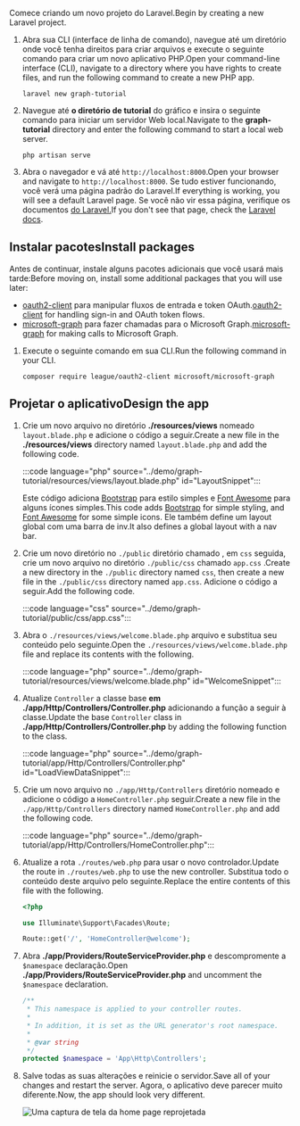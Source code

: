 <!-- markdownlint-disable MD002 MD041 -->

<span data-ttu-id="c5e6e-101">Comece criando um novo projeto do Laravel.</span><span class="sxs-lookup"><span data-stu-id="c5e6e-101">Begin by creating a new Laravel project.</span></span>

1. <span data-ttu-id="c5e6e-102">Abra sua CLI (interface de linha de comando), navegue até um diretório onde você tenha direitos para criar arquivos e execute o seguinte comando para criar um novo aplicativo PHP.</span><span class="sxs-lookup"><span data-stu-id="c5e6e-102">Open your command-line interface (CLI), navigate to a directory where you have rights to create files, and run the following command to create a new PHP app.</span></span>

    ```Shell
    laravel new graph-tutorial
    ```

1. <span data-ttu-id="c5e6e-103">Navegue até **o diretório de tutorial** do gráfico e insira o seguinte comando para iniciar um servidor Web local.</span><span class="sxs-lookup"><span data-stu-id="c5e6e-103">Navigate to the **graph-tutorial** directory and enter the following command to start a local web server.</span></span>

    ```Shell
    php artisan serve
    ```

1. <span data-ttu-id="c5e6e-104">Abra o navegador e vá até `http://localhost:8000`.</span><span class="sxs-lookup"><span data-stu-id="c5e6e-104">Open your browser and navigate to `http://localhost:8000`.</span></span> <span data-ttu-id="c5e6e-105">Se tudo estiver funcionando, você verá uma página padrão do Laravel.</span><span class="sxs-lookup"><span data-stu-id="c5e6e-105">If everything is working, you will see a default Laravel page.</span></span> <span data-ttu-id="c5e6e-106">Se você não vir essa página, verifique os documentos [do Laravel.](https://laravel.com/docs/8.x)</span><span class="sxs-lookup"><span data-stu-id="c5e6e-106">If you don't see that page, check the [Laravel docs](https://laravel.com/docs/8.x).</span></span>

## <a name="install-packages"></a><span data-ttu-id="c5e6e-107">Instalar pacotes</span><span class="sxs-lookup"><span data-stu-id="c5e6e-107">Install packages</span></span>

<span data-ttu-id="c5e6e-108">Antes de continuar, instale alguns pacotes adicionais que você usará mais tarde:</span><span class="sxs-lookup"><span data-stu-id="c5e6e-108">Before moving on, install some additional packages that you will use later:</span></span>

- <span data-ttu-id="c5e6e-109">[oauth2-client](https://github.com/thephpleague/oauth2-client) para manipular fluxos de entrada e token OAuth.</span><span class="sxs-lookup"><span data-stu-id="c5e6e-109">[oauth2-client](https://github.com/thephpleague/oauth2-client) for handling sign-in and OAuth token flows.</span></span>
- <span data-ttu-id="c5e6e-110">[microsoft-graph](https://github.com/microsoftgraph/msgraph-sdk-php) para fazer chamadas para o Microsoft Graph.</span><span class="sxs-lookup"><span data-stu-id="c5e6e-110">[microsoft-graph](https://github.com/microsoftgraph/msgraph-sdk-php) for making calls to Microsoft Graph.</span></span>

1. <span data-ttu-id="c5e6e-111">Execute o seguinte comando em sua CLI.</span><span class="sxs-lookup"><span data-stu-id="c5e6e-111">Run the following command in your CLI.</span></span>

    ```Shell
    composer require league/oauth2-client microsoft/microsoft-graph
    ```

## <a name="design-the-app"></a><span data-ttu-id="c5e6e-112">Projetar o aplicativo</span><span class="sxs-lookup"><span data-stu-id="c5e6e-112">Design the app</span></span>

1. <span data-ttu-id="c5e6e-113">Crie um novo arquivo no diretório **./resources/views** nomeado `layout.blade.php` e adicione o código a seguir.</span><span class="sxs-lookup"><span data-stu-id="c5e6e-113">Create a new file in the **./resources/views** directory named `layout.blade.php` and add the following code.</span></span>

    :::code language="php" source="../demo/graph-tutorial/resources/views/layout.blade.php" id="LayoutSnippet":::

    <span data-ttu-id="c5e6e-114">Este código adiciona [Bootstrap](http://getbootstrap.com/) para estilo simples e [Font Awesome](https://fontawesome.com/) para alguns ícones simples.</span><span class="sxs-lookup"><span data-stu-id="c5e6e-114">This code adds [Bootstrap](http://getbootstrap.com/) for simple styling, and [Font Awesome](https://fontawesome.com/) for some simple icons.</span></span> <span data-ttu-id="c5e6e-115">Ele também define um layout global com uma barra de inv.</span><span class="sxs-lookup"><span data-stu-id="c5e6e-115">It also defines a global layout with a nav bar.</span></span>

1. <span data-ttu-id="c5e6e-116">Crie um novo diretório no `./public` diretório chamado , em `css` seguida, crie um novo arquivo no diretório `./public/css` chamado `app.css` .</span><span class="sxs-lookup"><span data-stu-id="c5e6e-116">Create a new directory in the `./public` directory named `css`, then create a new file in the `./public/css` directory named `app.css`.</span></span> <span data-ttu-id="c5e6e-117">Adicione o código a seguir.</span><span class="sxs-lookup"><span data-stu-id="c5e6e-117">Add the following code.</span></span>

    :::code language="css" source="../demo/graph-tutorial/public/css/app.css":::

1. <span data-ttu-id="c5e6e-118">Abra o `./resources/views/welcome.blade.php` arquivo e substitua seu conteúdo pelo seguinte.</span><span class="sxs-lookup"><span data-stu-id="c5e6e-118">Open the `./resources/views/welcome.blade.php` file and replace its contents with the following.</span></span>

    :::code language="php" source="../demo/graph-tutorial/resources/views/welcome.blade.php" id="WelcomeSnippet":::

1. <span data-ttu-id="c5e6e-119">Atualize `Controller` a classe base **em ./app/Http/Controllers/Controller.php** adicionando a função a seguir à classe.</span><span class="sxs-lookup"><span data-stu-id="c5e6e-119">Update the base `Controller` class in **./app/Http/Controllers/Controller.php** by adding the following function to the class.</span></span>

    :::code language="php" source="../demo/graph-tutorial/app/Http/Controllers/Controller.php" id="LoadViewDataSnippet":::

1. <span data-ttu-id="c5e6e-120">Crie um novo arquivo no `./app/Http/Controllers` diretório nomeado e adicione o código a `HomeController.php` seguir.</span><span class="sxs-lookup"><span data-stu-id="c5e6e-120">Create a new file in the `./app/Http/Controllers` directory named `HomeController.php` and add the following code.</span></span>

    :::code language="php" source="../demo/graph-tutorial/app/Http/Controllers/HomeController.php":::

1. <span data-ttu-id="c5e6e-121">Atualize a rota `./routes/web.php` para usar o novo controlador.</span><span class="sxs-lookup"><span data-stu-id="c5e6e-121">Update the route in `./routes/web.php` to use the new controller.</span></span> <span data-ttu-id="c5e6e-122">Substitua todo o conteúdo deste arquivo pelo seguinte.</span><span class="sxs-lookup"><span data-stu-id="c5e6e-122">Replace the entire contents of this file with the following.</span></span>

    ```php
    <?php

    use Illuminate\Support\Facades\Route;

    Route::get('/', 'HomeController@welcome');
    ```

1. <span data-ttu-id="c5e6e-123">Abra **./app/Providers/RouteServiceProvider.php** e descompromente a `$namespace` declaração.</span><span class="sxs-lookup"><span data-stu-id="c5e6e-123">Open **./app/Providers/RouteServiceProvider.php** and uncomment the `$namespace` declaration.</span></span>

    ```php
    /**
     * This namespace is applied to your controller routes.
     *
     * In addition, it is set as the URL generator's root namespace.
     *
     * @var string
     */
    protected $namespace = 'App\Http\Controllers';
    ```

1. <span data-ttu-id="c5e6e-124">Salve todas as suas alterações e reinicie o servidor.</span><span class="sxs-lookup"><span data-stu-id="c5e6e-124">Save all of your changes and restart the server.</span></span> <span data-ttu-id="c5e6e-125">Agora, o aplicativo deve parecer muito diferente.</span><span class="sxs-lookup"><span data-stu-id="c5e6e-125">Now, the app should look very different.</span></span>

    ![Uma captura de tela da home page reprojetada](./images/create-app-01.png)
